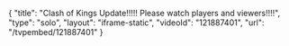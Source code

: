 {
    "title": "Clash of Kings Update!!!!! Please watch players and viewers!!!!",
    "type": "solo",
    "layout": "iframe-static",
    "videoId": "121887401",
    "url": "\/tvpembed\/121887401"
}